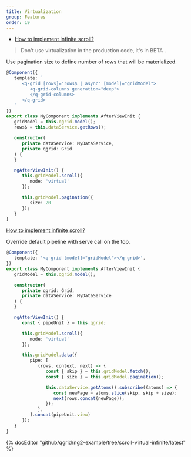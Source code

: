 ```yaml
---
title: Virtualization
group: Features
order: 19
---
```

- [How to implement infinite scroll?](#how-to-implement-infinite-scroll)

> Don't use virtualization in the production code, it's in BETA .

Use pagination size to define number of rows that will be materialized.

```typescript
@Component({
   template: `
      <q-grid [rows]="rows$ | async" [model]="gridModel">
         <q-grid-columns generation="deep">
         </q-grid-columns>	
      </q-grid>
   `
})
export class MyComponent implements AfterViewInit {
   gridModel = this.qgrid.model();
   rows$ = this.dataService.getRows();

   constructor(
      private dataService: MyDataService,
      private qgrid: Grid
   ) {
   }

   ngAfterViewInit() {
      this.gridModel.scroll({
         mode: 'virtual'
      });

      this.gridModel.pagination({
         size: 20
      });
   }
}
```

<a name="how-to-implement-infinite-scroll" href="#how-to-implement-infinite-scroll">
   How to implement infinite scroll?
</a>

Override default pipeline with serve call on the top.

```typescript
@Component({
   template: '<q-grid [model]="gridModel"></q-grid>',
})
export class MyComponent implements AfterViewInit {
   gridModel = this.qgrid.model();

   constructor(
      private qgrid: Grid,
      private dataService: MyDataService
   ) {
   }

   ngAfterViewInit() {
      const { pipeUnit } = this.qgrid;

      this.gridModel.scroll({
         mode: 'virtual'
      });

      this.gridModel.data({
         pipe: [
            (rows, context, next) => {
               const { skip } = this.gridModel.fetch();
               const { size } = this.gridModel.pagination();

               this.dataService.getAtoms().subscribe((atoms) => {
                  const newPage = atoms.slice(skip, skip + size);
                  next(rows.concat(newPage));
               });
            },
         ].concat(pipeUnit.view)
      });
   }
}
```

{% docEditor "github/qgrid/ng2-example/tree/scroll-virtual-infinite/latest" %}

